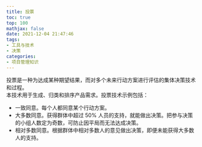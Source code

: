 ```yaml
---
title: 投票
toc: true
top: 100
mathjax: false
date: 2021-12-04 21:47:46
tags:
- 工具与技术
- 决策
categories:
- 项目管理知识
---
```

投票是一种为达成某种期望结果，而对多个未来行动方案进行评估的集体决策技术和过程。  
本技术用于生成、归类和排序产品需求。投票技术示例包括：
- 一致同意。每个人都同意某个行动方案。
- 大多数同意。获得群体中超过 50% 人员的支持，就能做出决策。把参与决策的小组人数定为奇数，可防止因平局而无法达成决策。
- 相对多数同意。根据群体中相对多数人的意见做出决策，即便未能获得大多数人的支持。

